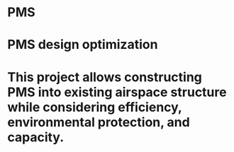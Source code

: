# PMS
# PMS design optimization 
# This project allows constructing PMS into existing airspace structure while considering efficiency, environmental protection, and capacity.
